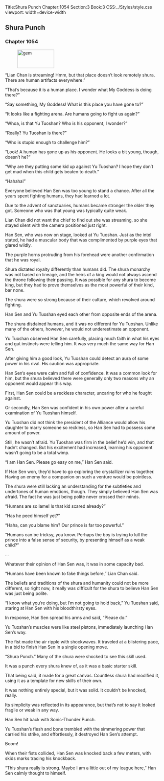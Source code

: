 Title:Shura Punch 
Chapter:1054 
Section:3 
Book:3 
CSS:../Styles/style.css 
viewport: width=device-width
  
## Shura Punch
### Chapter 1054 
<figure>
	<img src="../Images/gem.gif" alt="gem" id="gem" width="120" height="60" />
</figure>
  

  
  “Lian Chan is streaming! Hmm, but that place doesn’t look remotely shura. There are human artifacts everywhere.”

“That’s because it is a human place. I wonder what My Goddess is doing there?”

“Say something, My Goddess! What is this place you have gone to?”

“It looks like a fighting arena. Are humans going to fight us again?”

“Whoa, is that Yu Tuoshan? Who is his opponent, I wonder?”

“Really? Yu Tuoshan is there?”

“Who is stupid enough to challenge him?”

“Look! A human has gone up as his opponent. He looks a bit young, though, doesn’t he?”

“Why are they putting some kid up against Yu Tuoshan? I hope they don’t get mad when this child gets beaten to death.”

“Hahaha!”

Everyone believed Han Sen was too young to stand a chance. After all the years spent fighting humans, they had learned a lot.

Due to the advent of sanctuaries, humans became stronger the older they got. Someone who was that young was typically quite weak.

Lian Chan did not want the chief to find out she was streaming, so she stayed silent with the camera positioned just right.

Han Sen, who was now on stage, looked at Yu Tuoshan. Just as the intel stated, he had a muscular body that was complimented by purple eyes that glared wildly.

The purple horns protruding from his forehead were another confirmation that he was royal.

Shura dictated royalty differently than humans did. The shura monarchy was not based on lineage, and the heirs of a king would not always ascend the throne following their passing. It was possible for any shura to become king, but they had to prove themselves as the most powerful of their kind, bar none.

The shura were so strong because of their culture, which revolved around fighting.

Han Sen and Yu Tuoshan eyed each other from opposite ends of the arena.

The shura disdained humans, and it was no different for Yu Tuoshan. Unlike many of the others, however, he would not underestimate an opponent.

Yu Tuoshan observed Han Sen carefully, placing much faith in what his eyes and gut instincts were telling him. It was very much the same way for Han Sen.

After giving him a good look, Yu Tuoshan could detect an aura of some power in his rival. His caution was appropriate.

Han Sen’s eyes were calm and full of confidence. It was a common look for him, but the shura believed there were generally only two reasons why an opponent would appear this way.

First, Han Sen could be a reckless character, uncaring for who he fought against.

Or secondly, Han Sen was confident in his own power after a careful examination of Yu Tuoshan himself.

Yu Tuoshan did not think the president of the Alliance would allow his daughter to marry someone so reckless, so Han Sen had to possess some amount of power.

Still, he wasn’t afraid. Yu Tuoshan was firm in the belief he’d win, and that hadn’t changed. But his excitement had increased, learning his opponent wasn’t going to be a total wimp.

“I am Han Sen. Please go easy on me,” Han Sen said.

If Han Sen won, they’d have to go exploring the crystallizer ruins together. Having an enemy for a companion on such a venture would be pointless.

The shura were still lacking an understanding for the subtleties and undertones of human emotions, though. They simply believed Han Sen was afraid. The fact he was just being polite never crossed their minds.

“Humans are so lame! Is that kid scared already?”

“Has he peed himself yet?”

“Haha, can you blame him? Our prince is far too powerful.”

“Humans can be tricksy, you know. Perhaps the boy is trying to lull the prince into a false sense of security, by presenting himself as a weak child?”

…

Whatever their opinion of Han Sen was, it was in some capacity bad.

“Humans have been known to fake things before,” Lian Chan said.

The beliefs and traditions of the shura and humanity could not be more different, so right now, it really was difficult for the shura to believe Han Sen was just being polite.

“I know what you’re doing, but I’m not going to hold back,” Yu Tuoshan said, staring at Han Sen with his bloodthirsty eyes.

In response, Han Sen spread his arms and said, “Please do.”

Yu Tuoshan’s muscles were like steel pistons, immediately launching Han Sen’s way.

The fist made the air ripple with shockwaves. It traveled at a blistering pace, in a bid to finish Han Sen in a single opening move.

“Shura Punch.” Many of the shura were shocked to see this skill used.

It was a punch every shura knew of, as it was a basic starter skill.

That being said, it made for a great canvas. Countless shura had modified it, using it as a template for new skills of their own.

It was nothing entirely special, but it was solid. It couldn’t be knocked, really.

Its simplicity was reflected in its appearance, but that’s not to say it looked fragile or weak in any way.

Han Sen hit back with Sonic-Thunder Punch.

Yu Tuoshan’s flesh and bone trembled with the simmering power that carried his strike, and effortlessly, it destroyed Han Sen’s attempt.

Boom!

When their fists collided, Han Sen was knocked back a few meters, with skids marks tracing his knockback.

“This shura really is strong. Maybe I am a little out of my league here,” Han Sen calmly thought to himself.
